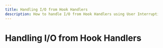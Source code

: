 ```yaml
---
title: Handling I/O from Hook Handlers
description: How to handle I/O from Hook Handlers using User Interruptions
---
```


# Handling I/O from Hook Handlers
